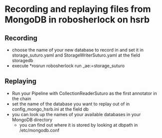# Recording and replaying files from MongoDB in robosherlock on hsrb

## Recording

* choose the name of your new database to record in and set it in storage_suturo.yaml and StorageWriterSuturo.yaml at the field storagedb
* execute *rosrun robosherlock run _ae:=storage_suturo

## Replaying

* Run your Pipeline with CollectionReaderSuturo as the first annotator in the chain
* set the name of the database you want to replay out of in config_mongo_hsrb.ini at the field db
* you can look up the names of your available databases in your MongoDB directory 
  * you can find out where it is stored by looking at dbpath in /etc/mongodb.conf 

